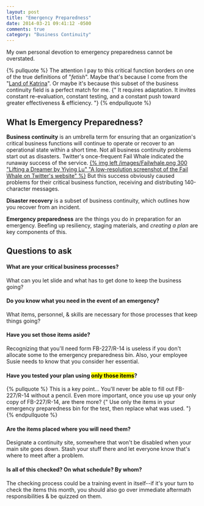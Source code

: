 ```yaml
---
layout: post
title: "Emergency Preparedness"
date: 2014-03-21 09:41:12 -0500
comments: true
category: "Business Continuity"
---
```

My own personal devotion to emergency preparedness cannot be overstated. 

{% pullquote %}
The attention I pay to this critical function borders on one of the true definitions of "<dfn title="Any object or idea eliciting unquestioning reverence, respect, or devotion.">_fetish_</dfn>". Maybe that's because I come from the "[Land of Katrina](http://en.wikipedia.org/wiki/Hurricane_Katrina#Louisiana)". Or maybe it's because this subset of the business continuity field is a perfect match for me.  {" It requires adaptation.  It invites constant re-evaluation, constant testing, and a constant push toward greater effectiveness & efficiency. "}
{% endpullquote %}
<!-- more -->
## What Is Emergency Preparedness?
**Business continuity** is an umbrella term for ensuring that an organization's critical business functions will continue to operate or recover to an operational state within a short time.  Not all business continuity problems start out as disasters.  Twitter's once-frequent Fail Whale indicated the runaway success of the service.  [{% img left /images/Failwhale.png 300 "Lifting a Dreamer by Yiying Lu" "A low-resolution screenshot of the Fail Whale on Twitter's website" %}](http://whatisfailwhale.info)  But this success obviously caused problems for their critical business function, receiving and distributing 140-character messages.  

**Disaster recovery** is a subset of business continuity, which outlines how you recover from an incident.  

**Emergency preparedness** are the things you do in preparation for an emergency.  Beefing up resiliency, staging materials, and _creating a plan_ are key components of this.

## Questions to ask
#### What are your critical business processes?
What can you let slide and what has to get done to keep the business going?

#### Do you know what you need in the event of an emergency? 
What items, personnel, & skills are necessary for those processes that keep things going?

#### Have you set those items aside?
Recognizing that you'll need form FB-227/R-14 is useless if you don't allocate some to the emergency preparedness bin.  Also, your employee Susie needs to know that you consider her essential. 

#### Have you tested your plan using <mark>only those items</mark>?
{% pullquote %}
This is a key point...  You'll never be able to fill out FB-227/R-14 without a pencil.  Even more important, once you use up your only copy of FB-227/R-14, are there more?  {" Use only the items in your emergency preparedness bin for the test, then replace what was used. "}
{% endpullquote %}
#### Are the items placed where you will need them?
Designate a continuity site, somewhere that won't be disabled when your main site goes down.  Stash your stuff there and let everyone know that's where to meet after a problem.

#### Is all of this checked? On what schedule? By whom? 
The checking process could be a training event in itself--if it's your turn to check the items this month, you should also go over immediate aftermath responsibilities & be quizzed on them.  
